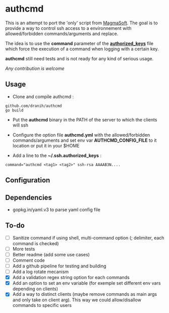 # authcmd

This is an attempt to port the 'only' script from [MagmaSoft](https://at.magma-soft.at/sw/blog/posts/The_Only_Way_For_SSH_Forced_Commands).
The goal is to provide a way to control ssh access to a environnement with allowed/forbidden commands/arguments and replace.

The idea is to use the **command** parameter of the [**authorized_keys**](http://man.he.net/man5/authorized_keys) file which force the execution of a command when logging with a certain key.

**authcmd** still need tests and is not ready for any kind of serious usage.

*Any contribution is welcome*

## Usage
- Clone and compile authcmd :
```
github.com/dranih/authcmd
go build
```
- Put the **authcmd** binary in the PATH of the server to which the clients will ssh
- Configure the option file **authcmd.yml** with the allowed/forbidden commands/arguments and set env var **AUTHCMD_CONFIG_FILE** to it location or put it in your $HOME
  
- Add a line to the **~/.ssh.authorized_keys** :
```
command="authcmd <tag1> <tag2>" ssh-rsa AAAAB3N....
```

## Configuration

## Dependencies
- gopkg.in/yaml.v3 to parse yaml config file

## To-do
- [ ] Sanitize command if using shell, multi-command option (; delimiter, each command is checked)
- [ ] More tests
- [ ] Better readme (add some use cases)
- [ ] Comment code
- [ ] Add a github pipeline for testing and building
- [ ] Add a log rotate mecanism
- [X] Add a validation regex string option for each commands
- [X] Add an option to set an env variable (for exemple set different env vars depending on clients)
- [X] Add a way to distinct clients (maybe remove commands as main args and only take on client arg). This way we could allow/disallow commands to specific users